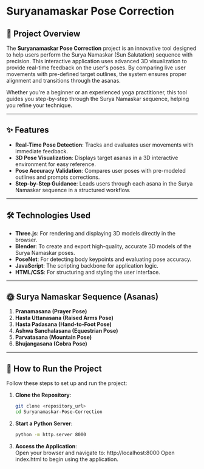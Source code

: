 # Suryanamaskar Pose Correction

## 📖 Project Overview  
The **Suryanamaskar Pose Correction** project is an innovative tool designed to help users perform the Surya Namaskar (Sun Salutation) sequence with precision. This interactive application uses advanced 3D visualization to provide real-time feedback on the user's poses. By comparing live user movements with pre-defined target outlines, the system ensures proper alignment and transitions through the asanas.  

Whether you're a beginner or an experienced yoga practitioner, this tool guides you step-by-step through the Surya Namaskar sequence, helping you refine your technique.

---

## ✨ Features  
- **Real-Time Pose Detection**: Tracks and evaluates user movements with immediate feedback.  
- **3D Pose Visualization**: Displays target asanas in a 3D interactive environment for easy reference.  
- **Pose Accuracy Validation**: Compares user poses with pre-modeled outlines and prompts corrections.  
- **Step-by-Step Guidance**: Leads users through each asana in the Surya Namaskar sequence in a structured workflow.  

---

## 🛠️ Technologies Used  
- **Three.js**: For rendering and displaying 3D models directly in the browser.  
- **Blender**: To create and export high-quality, accurate 3D models of the Surya Namaskar poses.  
- **PoseNet**: For detecting body keypoints and evaluating pose accuracy.  
- **JavaScript**: The scripting backbone for application logic.  
- **HTML/CSS**: For structuring and styling the user interface.  

---

## 🌞 Surya Namaskar Sequence (Asanas)  
1. **Pranamasana (Prayer Pose)**  
2. **Hasta Uttanasana (Raised Arms Pose)**  
3. **Hasta Padasana (Hand-to-Foot Pose)**  
4. **Ashwa Sanchalasana (Equestrian Pose)**  
5. **Parvatasana (Mountain Pose)**  
6. **Bhujangasana (Cobra Pose)**  

---

## 🚀 How to Run the Project  
Follow these steps to set up and run the project:  

1. **Clone the Repository**:  
   ```bash  
   git clone <repository_url>  
   cd Suryanamaskar-Pose-Correction 
2. **Start a Python Server**:  
   ```bash  
   python -m http.server 8000
3. **Access the Application**:  
   Open your browser and navigate to: http://localhost:8000
   Open index.html to begin using the application.
